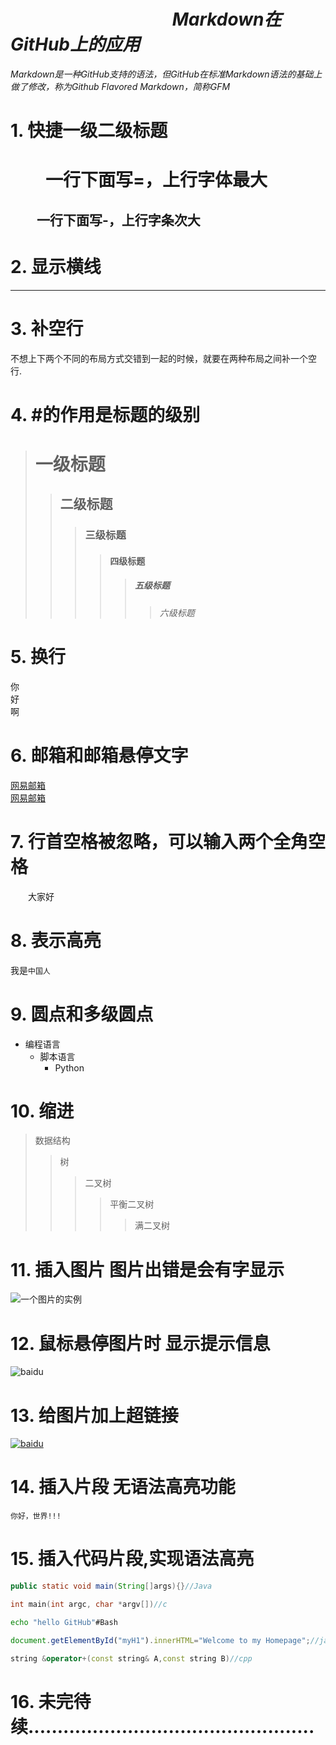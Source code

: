 # 　　　　　　　　    　_Markdown在GitHub上的应用_              #
_Markdown是一种GitHub支持的语法，但GitHub在标准Markdown语法的基础上做了修改，称为Github Flavored Markdown，简称GFM_
# 1. 快捷一级二级标题 #
　　一行下面写=，上行字体最大
=
　　一行下面写-，上行字条次大
-

# 2. 显示横线 #

---

# 3. 补空行 #
不想上下两个不同的布局方式交错到一起的时候，就要在两种布局之间补一个空行.

# 4. #的作用是标题的级别 #
># 一级标题<br>
>>## 二级标题<br>
>>>### 三级标题<br>
>>>>#### 四级标题<br>
>>>>>##### 五级标题<br>
>>>>>>###### 六级标题

# 5. 换行 #
你<br>
好<br>
啊

# 6. 邮箱和邮箱悬停文字 #
[网易邮箱](http://www.126.com)<br>
[网易邮箱](http://www.126.com "我的邮箱1950482839@qq.com")<br>

# 7. 行首空格被忽略，可以输入两个全角空格 #
　　大家好


# 8. 表示高亮 #
我是`中国人`<br>

# 9. 圆点和多级圆点 #
* 编程语言
    * 脚本语言
        * Python

# 10. 缩进 #
>数据结构
>>树
>>>二叉树
>>>>平衡二叉树
>>>>>满二叉树

# 11. 插入图片 图片出错是会有字显示 #
![一个图片的实例](https://gimg2.baidu.com/image_search/src=http%3A%2F%2Fup.enterdesk.com%2Fedpic_source%2F53%2Fb9%2F7b%2F53b97bfd3ae56da2712c03bd8ff22b3b.jpg&refer=http%3A%2F%2Fup.enterdesk.com&app=2002&size=f9999,10000&q=a80&n=0&g=0n&fmt=auto?sec=1655451526&t=1d5a631038b40fa0e70d2c1c0b4a8411) <br>

# 12. 鼠标悬停图片时 显示提示信息 #
![baidu](http://www.baidu.com/img/bdlogo.gif "百度logo")<br>

# 13. 给图片加上超链接 #
[![baidu](http://www.baidu.com/img/bdlogo.gif "百度Logo")](http://baidu.com)<br>

# 14. 插入片段 无语法高亮功能 #
```
你好，世界!!!
```

# 15. 插入代码片段,实现语法高亮 #
```Java
public static void main(String[]args){}//Java
```
```c
int main(int argc, char *argv[])//c
```
```Bash
echo "hello GitHub"#Bash
```
```javascript
document.getElementById("myH1").innerHTML="Welcome to my Homepage";//javascipt
```
```cpp
string &operator+(const string& A,const string B)//cpp
```
# 16. 未完待续................................................. #
